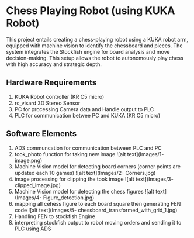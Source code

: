 # Chess Playing Robot (using KUKA Robot)
This project entails creating a chess-playing robot using a KUKA robot arm, equipped with machine vision to identify the chessboard and pieces. The system integrates the Stockfish engine for board analysis and move decision-making. This setup allows the robot to autonomously play chess with high accuracy and strategic depth.
## Hardware Requirements
1. KUKA Robot controller (KR C5 micro)
2. rc_visard 3D Stereo Sensor
3. PC for processing Camera data and Handle output to PLC
4. PLC for communication betwee PC and KUKA (KR C5 micro)
## Software Elements
1. ADS communcation for communication between PLC and PC
2. took_photo function for taking new image
![alt text](Images/1- image.png)
2. Machine Vision model for detecting board corners (corner points are updated each 10 games)
![alt text](Images/2- Corners.jpg)
3. image processing for clipping the took image 
![alt text](Images/3- clipped_image.jpg)
4. Machine Vision model for detecting the chess figures 
![alt text](Images/4- Figure_detection.jpg)
5. mapping all cehess figure to each board square then generating FEN code
![alt text](Images/5- chessboard_transformed_with_grid_1.jpg)
6. Handling FEN to stockfish Engine
7. interpreting stockfish output to robot moving orders and sending it to PLC using ADS
